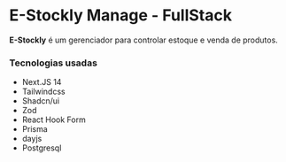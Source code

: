 # E-Stockly Manage - FullStack

**E-Stockly** é um gerenciador para controlar estoque e venda de produtos.

### Tecnologias usadas

* Next.JS 14
* Tailwindcss
* Shadcn/ui
* Zod
* React Hook Form
* Prisma
* dayjs
* Postgresql
